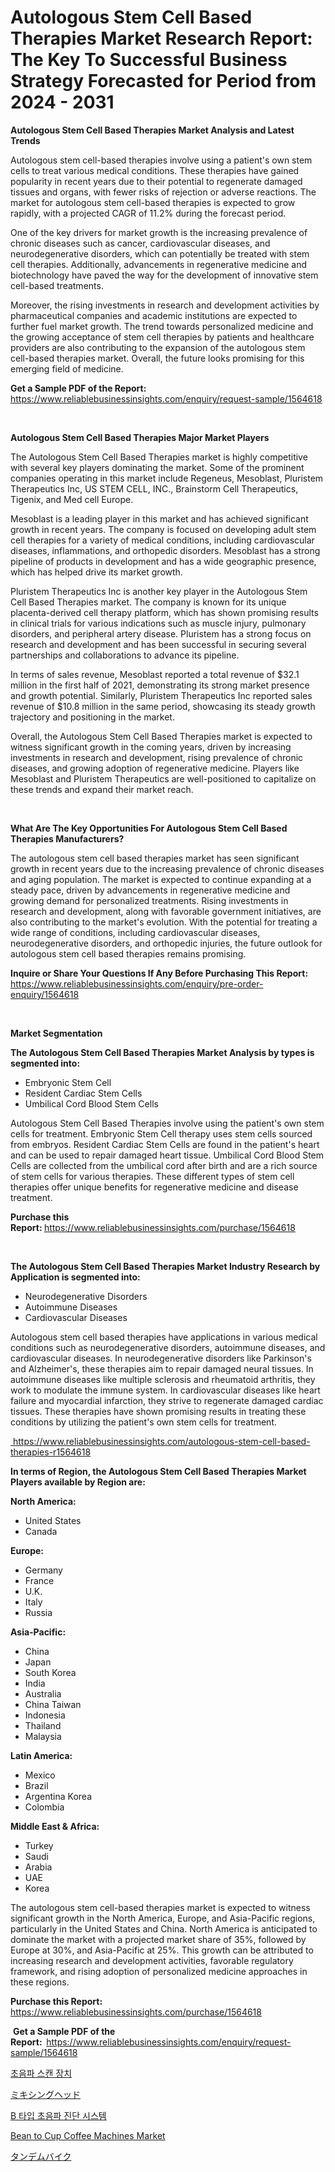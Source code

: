 <p><h1>Autologous Stem Cell Based Therapies Market Research Report: The Key To Successful Business Strategy Forecasted for Period from 2024 - 2031</h1></p><p><strong>Autologous Stem Cell Based Therapies Market Analysis and Latest Trends</strong></p>
<p><p>Autologous stem cell-based therapies involve using a patient's own stem cells to treat various medical conditions. These therapies have gained popularity in recent years due to their potential to regenerate damaged tissues and organs, with fewer risks of rejection or adverse reactions. The market for autologous stem cell-based therapies is expected to grow rapidly, with a projected CAGR of 11.2% during the forecast period.</p><p>One of the key drivers for market growth is the increasing prevalence of chronic diseases such as cancer, cardiovascular diseases, and neurodegenerative disorders, which can potentially be treated with stem cell therapies. Additionally, advancements in regenerative medicine and biotechnology have paved the way for the development of innovative stem cell-based treatments.</p><p>Moreover, the rising investments in research and development activities by pharmaceutical companies and academic institutions are expected to further fuel market growth. The trend towards personalized medicine and the growing acceptance of stem cell therapies by patients and healthcare providers are also contributing to the expansion of the autologous stem cell-based therapies market. Overall, the future looks promising for this emerging field of medicine.</p></p>
<p><strong>Get a Sample PDF of the Report:&nbsp;</strong> <a href="https://www.reliablebusinessinsights.com/enquiry/request-sample/1564618">https://www.reliablebusinessinsights.com/enquiry/request-sample/1564618</a></p>
<p>&nbsp;</p>
<p><strong>Autologous Stem Cell Based Therapies Major Market Players</strong></p>
<p><p>The Autologous Stem Cell Based Therapies market is highly competitive with several key players dominating the market. Some of the prominent companies operating in this market include Regeneus, Mesoblast, Pluristem Therapeutics Inc, US STEM CELL, INC., Brainstorm Cell Therapeutics, Tigenix, and Med cell Europe.</p><p>Mesoblast is a leading player in this market and has achieved significant growth in recent years. The company is focused on developing adult stem cell therapies for a variety of medical conditions, including cardiovascular diseases, inflammations, and orthopedic disorders. Mesoblast has a strong pipeline of products in development and has a wide geographic presence, which has helped drive its market growth.</p><p>Pluristem Therapeutics Inc is another key player in the Autologous Stem Cell Based Therapies market. The company is known for its unique placenta-derived cell therapy platform, which has shown promising results in clinical trials for various indications such as muscle injury, pulmonary disorders, and peripheral artery disease. Pluristem has a strong focus on research and development and has been successful in securing several partnerships and collaborations to advance its pipeline.</p><p>In terms of sales revenue, Mesoblast reported a total revenue of $32.1 million in the first half of 2021, demonstrating its strong market presence and growth potential. Similarly, Pluristem Therapeutics Inc reported sales revenue of $10.8 million in the same period, showcasing its steady growth trajectory and positioning in the market.</p><p>Overall, the Autologous Stem Cell Based Therapies market is expected to witness significant growth in the coming years, driven by increasing investments in research and development, rising prevalence of chronic diseases, and growing adoption of regenerative medicine. Players like Mesoblast and Pluristem Therapeutics are well-positioned to capitalize on these trends and expand their market reach.</p></p>
<p>&nbsp;</p>
<p><strong>What Are The Key Opportunities For Autologous Stem Cell Based Therapies Manufacturers?</strong></p>
<p><p>The autologous stem cell based therapies market has seen significant growth in recent years due to the increasing prevalence of chronic diseases and aging population. The market is expected to continue expanding at a steady pace, driven by advancements in regenerative medicine and growing demand for personalized treatments. Rising investments in research and development, along with favorable government initiatives, are also contributing to the market's evolution. With the potential for treating a wide range of conditions, including cardiovascular diseases, neurodegenerative disorders, and orthopedic injuries, the future outlook for autologous stem cell based therapies remains promising.</p></p>
<p><strong>Inquire or Share Your Questions If Any Before Purchasing This Report:</strong> <a href="https://www.reliablebusinessinsights.com/enquiry/pre-order-enquiry/1564618">https://www.reliablebusinessinsights.com/enquiry/pre-order-enquiry/1564618</a></p>
<p>&nbsp;</p>
<p><strong>Market Segmentation</strong></p>
<p><strong>The Autologous Stem Cell Based Therapies Market Analysis by types is segmented into:</strong></p>
<p><ul><li>Embryonic Stem Cell</li><li>Resident Cardiac Stem Cells</li><li>Umbilical Cord Blood Stem Cells</li></ul></p>
<p><p>Autologous Stem Cell Based Therapies involve using the patient's own stem cells for treatment. Embryonic Stem Cell therapy uses stem cells sourced from embryos. Resident Cardiac Stem Cells are found in the patient's heart and can be used to repair damaged heart tissue. Umbilical Cord Blood Stem Cells are collected from the umbilical cord after birth and are a rich source of stem cells for various therapies. These different types of stem cell therapies offer unique benefits for regenerative medicine and disease treatment.</p></p>
<p><strong>Purchase this Report:&nbsp;</strong><a href="https://www.reliablebusinessinsights.com/purchase/1564618">https://www.reliablebusinessinsights.com/purchase/1564618</a></p>
<p>&nbsp;</p>
<p><strong>The Autologous Stem Cell Based Therapies Market Industry Research by Application is segmented into:</strong></p>
<p><ul><li>Neurodegenerative Disorders</li><li>Autoimmune Diseases</li><li>Cardiovascular Diseases</li></ul></p>
<p><p>Autologous stem cell based therapies have applications in various medical conditions such as neurodegenerative disorders, autoimmune diseases, and cardiovascular diseases. In neurodegenerative disorders like Parkinson's and Alzheimer's, these therapies aim to repair damaged neural tissues. In autoimmune diseases like multiple sclerosis and rheumatoid arthritis, they work to modulate the immune system. In cardiovascular diseases like heart failure and myocardial infarction, they strive to regenerate damaged cardiac tissues. These therapies have shown promising results in treating these conditions by utilizing the patient's own stem cells for treatment.</p></p>
<p><a href="https://www.reliablebusinessinsights.com/autologous-stem-cell-based-therapies-r1564618">&nbsp;https://www.reliablebusinessinsights.com/autologous-stem-cell-based-therapies-r1564618</a></p>
<p><strong>In terms of Region, the Autologous Stem Cell Based Therapies Market Players available by Region are:</strong></p>
<p>
    <p> <strong> North America: </strong>
        <ul>
            <li>United States</li>
            <li>Canada</li>
        </ul>
        </p> 
    <p> <strong> Europe: </strong>
        <ul>
            <li>Germany</li>
            <li>France</li>
            <li>U.K.</li>
            <li>Italy</li>
            <li>Russia</li>
        </ul>
        </p> 
    <p> <strong> Asia-Pacific: </strong>
        <ul>
            <li>China</li>
            <li>Japan</li>
            <li>South Korea</li>
            <li>India</li>
            <li>Australia</li>
            <li>China Taiwan</li>
            <li>Indonesia</li>
            <li>Thailand</li>
            <li>Malaysia</li>
        </ul>
        </p> 
    <p> <strong> Latin America: </strong>
        <ul>
            <li>Mexico</li>
            <li>Brazil</li>
            <li>Argentina Korea</li>
            <li>Colombia</li>
        </ul>
        </p> 
    <p> <strong> Middle East & Africa: </strong>
        <ul>
            <li>Turkey</li>
            <li>Saudi</li>
            <li>Arabia</li>
            <li>UAE</li>
            <li>Korea</li>
        </ul>
    </p>
    </p>
<p><p>The autologous stem cell-based therapies market is expected to witness significant growth in the North America, Europe, and Asia-Pacific regions, particularly in the United States and China. North America is anticipated to dominate the market with a projected market share of 35%, followed by Europe at 30%, and Asia-Pacific at 25%. This growth can be attributed to increasing research and development activities, favorable regulatory framework, and rising adoption of personalized medicine approaches in these regions.</p></p>
<p><strong>Purchase this Report: </strong><a href="https://www.reliablebusinessinsights.com/purchase/1564618">https://www.reliablebusinessinsights.com/purchase/1564618</a></p>
<p>&nbsp;<strong>Get a Sample PDF of the Report:&nbsp;&nbsp;</strong><a href="https://www.reliablebusinessinsights.com/enquiry/request-sample/1564618">https://www.reliablebusinessinsights.com/enquiry/request-sample/1564618</a></p>
<p><strong></strong></p>
<p><p><a href="https://github.com/crfsywufhm81415/Market-Research-Report-List-2/blob/main/3104147179601.md">초음파 스캔 장치</a></p><p><a href="https://github.com/JanickJohns/Market-Research-Report-List-1/blob/main/8504575166417.md">ミキシングヘッド</a></p><p><a href="https://github.com/DavidCarter19662022/Market-Research-Report-List-1/blob/main/5769764179600.md">B 타입 초음파 진단 시스템</a></p><p><a href="https://github.com/marlinacrngin/Market-Research-Report-List-1/blob/main/bean-to-cup-coffee-machines-market.md">Bean to Cup Coffee Machines Market</a></p><p><a href="https://github.com/avwofrml53535/Market-Research-Report-List-2/blob/main/7668341166418.md">タンデムバイク</a></p></p>